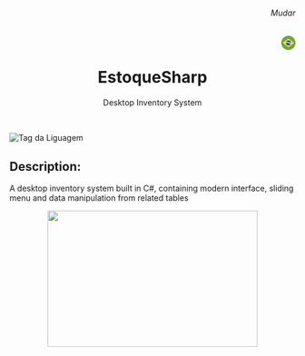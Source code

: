 ###### <div align=right>Mudar</div>
<a href="https://github.com/rafaelrvital/EstoqueSharp/blob/main/README_PT-BR.md"><img src="https://github.com/rafaelrvital/rafaelrvital/blob/main/assets/flags/br.png" width="25" align="right" title="Mudar para português"></a>

<br>

<div align=center>

# EstoqueSharp

Desktop Inventory System

</div><br>

![Tag da Liguagem](https://img.shields.io/badge/Visual%20Studio-CSharp-orange)

## Description:

A desktop inventory system built in C#, containing modern interface, sliding menu and data manipulation from related tables

<p align="center">
<img src="[https://c.tenor.com/p7IgwS17V0sAAAAC/rtj-rick-and-morty.gif](https://github.com/rafaelrvital/EstoqueSharp/Estoque.gif)https://github.com/rafaelrvital/EstoqueSharp/Estoque.gif" height="240" width="370">
